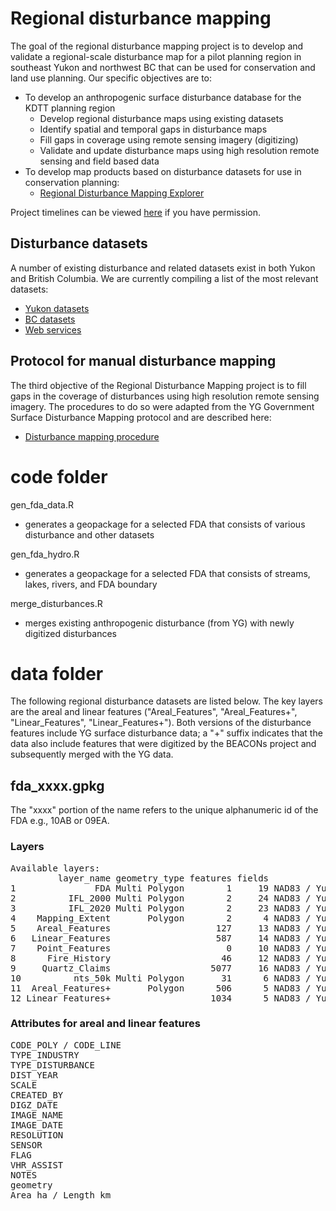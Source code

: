 # Regional disturbance mapping

The goal of the regional disturbance mapping project is to develop and validate a regional-scale disturbance map for a pilot planning region in southeast Yukon and northwest BC that can be used for conservation and land use planning. Our specific objectives are to:

- To develop an anthropogenic surface disturbance database for the KDTT planning region
  - Develop regional disturbance maps using existing datasets
  - Identify spatial and temporal gaps in disturbance maps
  - Fill gaps in coverage using remote sensing imagery (digitizing)
  - Validate and update disturbance maps using high resolution remote sensing and field based data
- To develop map products based on disturbance datasets for use in conservation planning:
  - [Regional Disturbance Mapping Explorer](https://github.com/beaconsproject/RDMExplorer)

Project timelines can be viewed [here](https://docs.google.com/spreadsheets/d/1zUy7QgPnn-Cp8nlaxmCUR9VXAgbjTT3KI0Ad4XHlUiU/edit#gid=925452415) if you have permission.

## Disturbance datasets

A number of existing disturbance and related datasets exist in both Yukon and British Columbia. We are currently compiling a list of the most relevant datasets:

- [Yukon datasets](docs/data_yt.csv)
- [BC datasets](docs/data_bc.csv)
- [Web services](docs/web_services.csv)

## Protocol for manual disturbance mapping

The third objective of the Regional Disturbance Mapping project is to fill gaps in the coverage of disturbances using high resolution remote sensing imagery. The procedures to do so were adapted from the YG Government Surface Disturbance Mapping protocol and are described here:

- [Disturbance mapping procedure](https://docs.google.com/document/d/1ky6wQpCng_xjHoXmQWgfAO8EDmQNhslJ0nRq3b5YgwQ/edit?usp=sharing)


# code folder

gen_fda_data.R

- generates a geopackage for a selected FDA that consists of various disturbance and other datasets

gen_fda_hydro.R

- generates a geopackage for a selected FDA that consists of streams, lakes, rivers, and FDA boundary

merge_disturbances.R

- merges existing anthropogenic disturbance (from YG) with newly digitized disturbances


# data folder

The following regional disturbance datasets are listed below. The key layers are the areal and linear features ("Areal_Features", "Areal_Features+", "Linear_Features", "Linear_Features+"). Both versions of the disturbance features include YG surface disturbance data; a "+" suffix indicates that the data also include  features that were digitized by the BEACONs project and subsequently merged with the YG data.

## fda_xxxx.gpkg

The "xxxx" portion of the name refers to the unique alphanumeric id of the FDA e.g., 10AB or 09EA.

### Layers

<pre>
Available layers:
         layer_name geometry_type features fields             crs_name
1               FDA Multi Polygon        1     19 NAD83 / Yukon Albers
2          IFL_2000 Multi Polygon        2     24 NAD83 / Yukon Albers
3          IFL_2020 Multi Polygon        2     23 NAD83 / Yukon Albers
4    Mapping_Extent       Polygon        2      4 NAD83 / Yukon Albers
5    Areal_Features                    127     13 NAD83 / Yukon Albers
6   Linear_Features                    587     14 NAD83 / Yukon Albers
7    Point_Features                      0     10 NAD83 / Yukon Albers
8      Fire_History                     46     12 NAD83 / Yukon Albers
9     Quartz_Claims                   5077     16 NAD83 / Yukon Albers
10          nts_50k Multi Polygon       31      6 NAD83 / Yukon Albers
11  Areal_Features+       Polygon      506      5 NAD83 / Yukon Albers
12 Linear_Features+                   1034      5 NAD83 / Yukon Albers
</pre>

### Attributes for areal and linear features

<pre>
CODE_POLY / CODE_LINE
TYPE_INDUSTRY
TYPE_DISTURBANCE
DIST_YEAR
SCALE
CREATED_BY
DIGZ_DATE
IMAGE_NAME
IMAGE_DATE
RESOLUTION
SENSOR
FLAG
VHR_ASSIST
NOTES
geometry
Area_ha / Length_km
</pre>